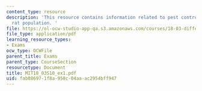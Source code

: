 ```yaml
---
content_type: resource
description: 'This resource contains information related to pest control service and
  rat population. '
file: https://ol-ocw-studio-app-qa.s3.amazonaws.com/courses/18-03-differential-equations-spring-2010/fab886971f8a958c04aaac2954bff947_MIT18_03S10_ex1.pdf
file_type: application/pdf
learning_resource_types:
- Exams
ocw_type: OCWFile
parent_title: Exams
parent_type: CourseSection
resourcetype: Document
title: MIT18_03S10_ex1.pdf
uid: fab88697-1f8a-958c-04aa-ac2954bff947
---
```

